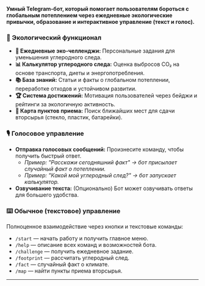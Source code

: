 **Умный Telegram-бот, который помогает пользователям бороться с глобальным потеплением через ежедневные экологические привычки, образование и интерактивное управление (текст и голос).**

### 🌱 Экологический функционал
*   **🔄 Ежедневные эко-челленджи:** Персональные задания для уменьшения углеродного следа.
*   **📊 Калькулятор углеродного следа:** Оценка выбросов CO₂ на основе транспорта, диеты и энергопотребления.
*   **📚 База знаний:** Статьи и факты о глобальном потеплении, переработке отходов и устойчивом развитии.
*   **🏆 Система достижений:** Мотивация пользователей через бейджи и рейтинги за экологичную активность.
*   **📍 Карта пунктов приема:** Поиск ближайших мест для сдачи вторсырья (стекло, пластик, батарейки).

### 🎙️ Голосовое управление
*   **Отправка голосовых сообщений:** Произнесите команду, чтобы получить быстрый ответ.
    *   *Пример: "Расскажи сегодняшний факт" -> бот присылает случайный факт о потеплении.*
    *   *Пример: "Какой мой углеродный след?" -> бот запускает калькулятор.*
*   **Озвучивание текста:** (Опционально) Бот может озвучивать ответы для большего удобства.

### ⌨️ Обычное (текстовое) управление
Полноценное взаимодействие через кнопки и текстовые команды:
*   `/start` — начать работу и получить главное меню.
*   `/help` — описание всех команд и возможностей бота.
*   `/challenge` — получить ежедневное задание.
*   `/footprint` — рассчитать углеродный след.
*   `/fact` — случайный факт о климате.
*   `/map` — найти пункты приема вторсырья.

---
